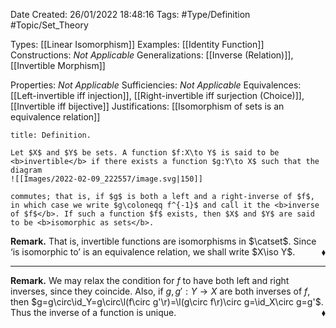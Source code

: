 <div class="topSpace"></div>

Date Created: 26/01/2022 18:48:16
Tags: #Type/Definition #Topic/Set_Theory

Types: [[Linear Isomorphism]]
Examples: [[Identity Function]]
Constructions: <i>Not Applicable</i>
Generalizations: [[Inverse (Relation)]], [[Invertible Morphism]]

Properties: <i>Not Applicable</i>
Sufficiencies: <i>Not Applicable</i>
Equivalences: [[Left-invertible iff injection]], [[Right-invertible iff surjection (Choice)]], [[Invertible iff bijective]]
Justifications: [[Isomorphism of sets is an equivalence relation]]

``` ad-Definition
title: Definition.

Let $X$ and $Y$ be sets. A function $f:X\to Y$ is said to be <b>invertible</b> if there exists a function $g:Y\to X$ such that the diagram
![[Images/2022-02-09_222557/image.svg|150]]

commutes; that is, if $g$ is both a left and a right-inverse of $f$, in which case we write $g\coloneqq f^{-1}$ and call it the <b>inverse of $f$</b>. If such a function $f$ exists, then $X$ and $Y$ are said to be <b>isomorphic as sets</b>.

```

<b>Remark.</b> That is, invertible functions are isomorphisms in $\catset$. Since ‘is isomorphic to’ is an equivalence relation, we shall write $X\iso Y$.<span style="float:right;">$\blacklozenge$</span>

---

<b>Remark.</b> We may relax the condition for $f$ to have both left and right inverses, since they coincide. Also, if $g,g':Y\to X$ are both inverses of $f$, then $g=g\circ\id_Y=g\circ\l(f\circ g'\r)=\l(g\circ f\r)\circ g=\id_X\circ g=g'$. Thus the inverse of a function is unique.<span style="float:right;">$\blacklozenge$</span>
